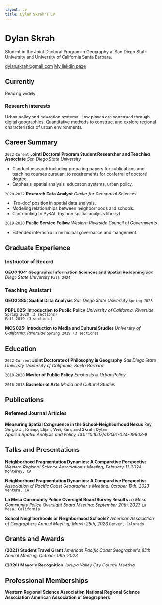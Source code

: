 ```yaml
---
layout: cv
title: Dylan Skrah's CV
---
```

# Dylan Skrah
Student in the Joint Doctoral Program in Geography at San Diego State
University and University of California Santa Barbara.

<div id="webaddress">
<a href="dylan.skrah@gmail.com">dylan.skrah@gmail.com</a>
<a href="https://www.linkedin.com/in/dylanskrah/">My linkdin page</a>
</div>

## Currently

Reading widely.

### Research interests

Urban policy and education systems. How places are construed through
digital geographies. Quantitative methods to construct and explore
regional characteristics of urban environments.

## Career Summary

`2022-Curent`
__Jointi Doctoral Program Student Researcher and Teaching Associate__
_San Diego State University_

- Conduct research including preparing papers for publications and
  teaching courses pursuant to requirements for conferral of doctoral
  degree.
- Emphasis: spatial analysis, education systems, urban policy.

`2020-2022`
__Research Data Analyst__
_Center for Geospatial Sciences_

- 'Pre-doc' position in spatial data analysis.
- Modeling relationships between neighborhoods and schools.
- Contributing to PySAL (python spatial analysis library)

`2019-2020`
__Public Service Fellow__
_Western Riverside Council of Governments_
- Extended internship in municipal governance and mangement.

## Graduate Experience
### Instructor of Record
__GEOG 104: Geographic Information Sciences and Spatial Reasoning__
_San Diego State University_
`Fall 2024`

### Teaching Assistant
__GEOG 385: Spatial Data Analysis__
_San Diego State University_
`Spring 2023`

__PBPL 025: Introduction to Public Policy__
_University of California, Riverside_
`Spring 2020 (3 sections)`<br>
`Fall 2019 (3 sections)`

__MCS 025: Introduction to Media and Cultural Studies__
_University of California, Riverside_
`Spring 2019 (3 sections)`

## Education

`2022-Current`
__Joint Doctorate of Philosophy in Geography__
_San Diego State Universty_
_University of California, Santa Barbara_ 

`2018-2020`
__Master of Public Policy__
_Emphasis in Urban Policy_


`2016-2018`
__Bachelor of Arts__
_Media and Cultural Studies_

## Publications

### Refereed Journal Articles

<!-- A list is also available [online](http://scholar.google.co.uk/citations?user=LTOTl0YAAAAJ) -->
__Measuring Spatial Congruence in the School-Neighborhood Nexus__
Rey, Sergio J.; Knaap, Elijah; Wei, Ran; and Skrah, Dylan <br> 
_Applied Spatial Analysis and Policy, DOI: 10.1007/s12061-024-09603-9_

<!--
__()Neighborhood Fragmentation Dynamics: A Comparative Perspective__
_Skrah, Dylan; and Rey, Sergio J._ 
`publication + DOI here`
-->

<!--
__()dist-opt__
_Skrah, Dylan; Murray, Alan T.; and Rey, Sergio J._ 
`publication + DOI here`
-->

## Talks and Presentations
<!--

__dist-opt__
_Natinal Association of Regional Science Conference; November 13, 2024_
`New Orleans, LA`
-->
__Neighborhood Fragmentation Dynamics: A Comparative Perspective__
_Western Regional Science Association's Meeting; February 11, 2024_
`Monterey, CA`

__Neighborhood Fragmentation Dynamics: A Comparative Perspective__
_Association of Pacific Coast Geographer's Meeting; October 19th, 2023_
`Ventura, CA`

__La Mesa Community Police Oversight Board Survey Results__
_La Mesa Community Police Oversight Board Meeting; September 20th, 2023_
`La Mesa, California`

__School Neighborhoods or Neighborhood Schools?__
_American Association of Geographers Annual Meeting; March 25th, 2023_
`Denver, Colorado`

## Grants and Awards
__(2023) Student Travel Grant__
_American Pacific Coast Geographer's 85th Annual Meeting, October 19th, 2023_

__(2020) Mayor's Recognition__
_Jurupa Valley City Council Meeting_

## Professional Memberships
__Western Regional Science Association__
__National Regional Science Association__
__American Association of Geographers__
<!-- ### Footer Last updated: Oct 23 -->


